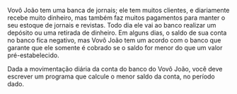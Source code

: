 Vovô João tem uma banca de jornais; ele tem muitos clientes, e diariamente recebe muito dinheiro, mas também faz muitos pagamentos para manter o seu estoque de jornais e revistas. Todo dia ele vai ao banco realizar um depósito ou uma retirada de dinheiro. Em alguns dias, o saldo de sua conta no banco fica negativo, mas Vovô João tem um acordo com o banco que garante que ele somente é cobrado se o saldo for menor do que um valor pré-estabelecido.

Dada a movimentação diária da conta do banco do Vovô João, você deve escrever um programa que calcule o menor saldo da conta, no período dado.
